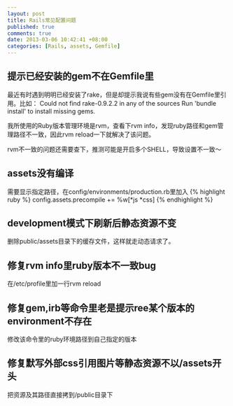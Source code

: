 ```yaml
---
layout: post
title: Rails常见配置问题
published: true
comments: true
date: 2013-03-06 10:42:41 +08:00
categories: [Rails, assets, Gemfile]
---
```



提示已经安装的gem不在Gemfile里
----------------------------------------------------
最近有时遇到明明已经安装了rake，但是却提示我说有些gem没有在Gemfile里引用。比如：
Could not find rake-0.9.2.2 in any of the sources
Run 'bundle install' to install missing gems.

我所使用的Ruby版本管理环境是rvm，查看下rvm info，发现ruby路径和gem管理路径不一致，因此rvm reload一下就解决了该问题。

rvm不一致的问题还需要查下，推测可能是开启多个SHELL，导致设置不一致～



assets没有编译
----------------------------------------------------
需要显示指定路径，在config/environments/production.rb里加入
{% highlight ruby %}
config.assets.precompile += %w[*js *css]
{% endhighlight %}


development模式下刷新后静态资源不变
----------------------------------------------------
删除public/assets目录下的缓存文件，这样就走动态请求了。


修复rvm info里ruby版本不一致bug
----------------------------------------------------
在/etc/profile里加一行rvm reload

修复gem,irb等命令里老是提示ree某个版本的environment不存在
----------------------------------------------------
修改该命令里的ruby环境路径到自己指定的版本


修复默写外部css引用图片等静态资源不以/assets开头
----------------------------------------------------
把资源及其路径直接拷到/public目录下
